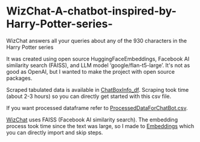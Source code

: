 # WizChat-A-chatbot-inspired-by-Harry-Potter-series-
WizChat answers all your queries about any of the 930 characters in the Harry Potter series

It was created using open source HuggingFaceEmbeddings, Facebook AI similarity search (FAISS), and LLM model ‘google/flan-t5-large’. It's not as good as OpenAI, but I wanted to make the project with open source packages.

Scraped tabulated data is available in [ChatBoxInfo_df](ChatBoxInfo_df.csv). Scraping took time (about 2-3 hours) so you can directly get started with this csv file.

If you want processed dataframe refer to [ProcessedDataForChatBot.csv](ProcessedDataForChatBot.csv).

[WizChat](WizChar.ipynb) uses FAISS (Facebook AI similarity search). The embedding process took time since the text was large, so I made to [Embeddings](Embeddings.csv) which you can directly import and skip steps.

